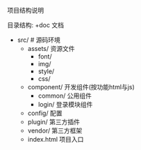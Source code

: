 项目结构说明

目录结构:
+doc					文档
- src/              #	源码环境
  - assets/          	资源文件
    + font/
    + img/
    + style/
    + css/
  - component/      	开发组件(按功能html与js)
    + common/      	公用组件
    + login/			登录模块组件
  + config/         	配置
  + plugin/          	第三方插件
  + vendor/          	第三方框架
  + index.html			项目入口
